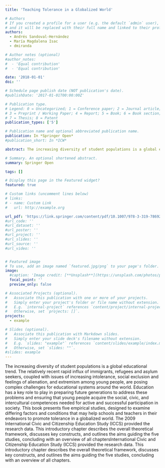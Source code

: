 ```yaml
---
title: 'Teaching Tolerance in a Globalized World'

# Authors
# If you created a profile for a user (e.g. the default `admin` user), write the username (folder name) here
# and it will be replaced with their full name and linked to their profile.
authors:
  - Andrés Sandoval-Hernández
  - María Magdalena Isac
  - dmiranda

# Author notes (optional)
#author_notes:
#  - 'Equal contribution'
#  - 'Equal contribution'

date: '2018-01-01'
doi: ''

# Schedule page publish date (NOT publication's date).
#publishDate: '2017-01-01T00:00:00Z'

# Publication type.
# Legend: 0 = Uncategorized; 1 = Conference paper; 2 = Journal article;
# 3 = Preprint / Working Paper; 4 = Report; 5 = Book; 6 = Book section;
# 7 = Thesis; 8 = Patent
publication_types: ['5']

# Publication name and optional abbreviated publication name.
publication: In *Springer Open*
#publication_short: In *ICW*

abstract: The increasing diversity of student populations is a global educational trend. The relatively recent rapid influx of immigrants, refugees and asylum seekers, coupled with issues of increasing intolerance, social exclusion and feelings of alienation, and extremism among young people, are posing complex challenges for educational systems around the world. Education has a key role to play in preparing future generations to address these problems and ensuring that young people acquire the social, civic, and intercultural competences needed for active and successful participation in society. This book presents five empirical studies, designed to examine differing factors and conditions that may help schools and teachers in their endeavors to promote tolerance in a globalized world. The 2009 International Civic and Citizenship Education Study (ICCS) provided the research data. This introductory chapter describes the overall theoretical framework, discusses key constructs, and outlines the aims guiding the five studies, concluding with an overview of all chaptersInternational Civic and Citizenship Education Study (ICCS) provided the research data. This introductory chapter describes the overall theoretical framework, discusses key constructs, and outlines the aims guiding the five studies, concluding with an overview of all chapters.

# Summary. An optional shortened abstract.
summary: Springer Open

tags: []

# Display this page in the Featured widget?
featured: true

# Custom links (uncomment lines below)
# links:
# - name: Custom Link
#   url: http://example.org

url_pdf: 'https://link.springer.com/content/pdf/10.1007/978-3-319-78692-6.pdf'
#url_code: ''
#url_dataset: ''
#url_poster: ''
#url_project: ''
#url_slides: ''
#url_source: ''
#url_video: ''


# Featured image
# To use, add an image named `featured.jpg/png` to your page's folder.
image:
  #caption: 'Image credit: [**Unsplash**](https://unsplash.com/photos/pLCdAaMFLTE)'
  focal_point: ''
  preview_only: false

# Associated Projects (optional).
#   Associate this publication with one or more of your projects.
#   Simply enter your project's folder or file name without extension.
#   E.g. `internal-project` references `content/project/internal-project/index.md`.
#   Otherwise, set `projects: []`.
projects:
  - example

# Slides (optional).
#   Associate this publication with Markdown slides.
#   Simply enter your slide deck's filename without extension.
#   E.g. `slides: "example"` references `content/slides/example/index.md`.
#   Otherwise, set `slides: ""`.
#slides: example
---
```



The increasing diversity of student populations is a global educational trend. The relatively recent rapid influx of immigrants, refugees and asylum seekers, coupled with issues of increasing intolerance, social exclusion and feelings of alienation, and extremism among young people, are posing complex challenges for educational systems around the world. Education has a key role to play in preparing future generations to address these problems and ensuring that young people acquire the social, civic, and intercultural competences needed for active and successful participation in society. This book presents five empirical studies, designed to examine differing factors and conditions that may help schools and teachers in their endeavors to promote tolerance in a globalized world. The 2009 International Civic and Citizenship Education Study (ICCS) provided the research data. This introductory chapter describes the overall theoretical framework, discusses key constructs, and outlines the aims guiding the five studies, concluding with an overview of all chaptersInternational Civic and Citizenship Education Study (ICCS) provided the research data. This introductory chapter describes the overall theoretical framework, discusses key constructs, and outlines the aims guiding the five studies, concluding with an overview of all chapters.
